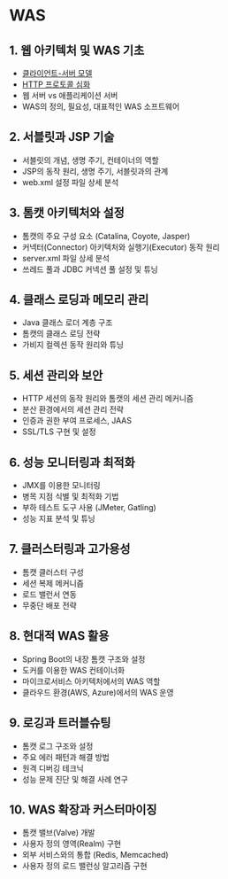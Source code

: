 # WAS
## 1. 웹 아키텍처 및 WAS 기초
- [클라이언트-서버 모델](../240701/client-server.md)
- [HTTP 프로토콜 심화](../240701/HTTP.md)
- 웹 서버 vs 애플리케이션 서버
- WAS의 정의, 필요성, 대표적인 WAS 소프트웨어

## 2. 서블릿과 JSP 기술
- 서블릿의 개념, 생명 주기, 컨테이너의 역할
- JSP의 동작 원리, 생명 주기, 서블릿과의 관계
- web.xml 설정 파일 상세 분석

## 3. 톰캣 아키텍처와 설정
- 톰캣의 주요 구성 요소 (Catalina, Coyote, Jasper)
- 커넥터(Connector) 아키텍처와 실행기(Executor) 동작 원리
- server.xml 파일 상세 분석
- 쓰레드 풀과 JDBC 커넥션 풀 설정 및 튜닝

## 4. 클래스 로딩과 메모리 관리
- Java 클래스 로더 계층 구조
- 톰캣의 클래스 로딩 전략
- 가비지 컬렉션 동작 원리와 튜닝

## 5. 세션 관리와 보안
- HTTP 세션의 동작 원리와 톰캣의 세션 관리 메커니즘
- 분산 환경에서의 세션 관리 전략
- 인증과 권한 부여 프로세스, JAAS
- SSL/TLS 구현 및 설정

## 6. 성능 모니터링과 최적화
- JMX를 이용한 모니터링
- 병목 지점 식별 및 최적화 기법
- 부하 테스트 도구 사용 (JMeter, Gatling)
- 성능 지표 분석 및 튜닝

## 7. 클러스터링과 고가용성
- 톰캣 클러스터 구성
- 세션 복제 메커니즘
- 로드 밸런서 연동
- 무중단 배포 전략

## 8. 현대적 WAS 활용
- Spring Boot의 내장 톰캣 구조와 설정
- 도커를 이용한 WAS 컨테이너화
- 마이크로서비스 아키텍처에서의 WAS 역할
- 클라우드 환경(AWS, Azure)에서의 WAS 운영

## 9. 로깅과 트러블슈팅
- 톰캣 로그 구조와 설정
- 주요 에러 패턴과 해결 방법
- 원격 디버깅 테크닉
- 성능 문제 진단 및 해결 사례 연구

## 10. WAS 확장과 커스터마이징
- 톰캣 밸브(Valve) 개발
- 사용자 정의 영역(Realm) 구현
- 외부 서비스와의 통합 (Redis, Memcached)
- 사용자 정의 로드 밸런싱 알고리즘 구현


